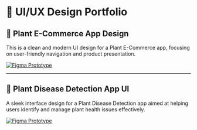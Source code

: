 # 🎨 UI/UX Design Portfolio

## 🌿 Plant E-Commerce App Design
This is a clean and modern UI design for a Plant E-Commerce app, focusing on user-friendly navigation and product presentation.

[![Figma Prototype](https://img.shields.io/badge/Figma-FF7262?style=flat&logo=figma&logoColor=white)](https://www.figma.com/design/LedwtzM28c2SVvJAqB5Zhk/Plant-E-Commerce-App?node-id=7-82&t=0f2Jj524lVFZozMp-1)

---

## 🌱 Plant Disease Detection App UI
A sleek interface design for a Plant Disease Detection app aimed at helping users identify and manage plant health issues effectively.

[![Figma Prototype](https://img.shields.io/badge/Figma-FF7262?style=flat&logo=figma&logoColor=white)](https://www.figma.com/design/0i5rKMTugj72bvsbux8J9v/Plant-Disease-Detection-App-UI?node-id=0-1&t=O2H3sCZKseYWwQHA-1)
